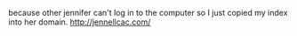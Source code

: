 because other jennifer can't log in to the computer so I just copied my index into her domain.
http://jennellcac.com/
